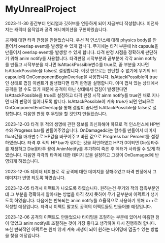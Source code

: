 # MyUnrealProject
2023-11-30
중간부터 언리얼과 깃허브를 연동하게 되어 지금부터 작성합니다.
이전까지는 캐릭터 움직임과 공격 애니메이션을 구현하였습니다.

공격에 대한 타격 판정을 만들었습니다.
우선 적 인스턴스에 대해 physics body를 만들어서 overlap event를 발생할 수 있게 합니다.
무기에는 타격 부분에 hit capsule을 만들어서 overlap event를 발생할 수 있게 합니다.
타격 판정 시점을 정확하게 판단하기 위해 anim notify를 사용합니다.
타격판정 시작부분과 끝부분에 각각 anim notify를 만들고 시작부분을 지나면 IsAttackPossible변수를 true로, 끝 부분을 지나면 IsAttackPossible을 false로 설정합니다.
이것 만으로는 판단할 수 없기에 무기의 hit capsule에 OnComponentBeginOverlap을 사용합니다. 
IsAttackPossible이 true인 상태로 겹침 이벤트가 발생했다면 타격 판정을 실행합니다. 
이미 겹쳐 있는 상태에서 공격을 할 수도 있기 때문에 공격이 아닌 상태에서 겹침이 발생한다면 IsAttackPossible을 true로 설정하고 타격 판정 시작 ainm notify를 true인 채로 지나면 타격 판정이 일어나도록 합니다.
IsAttackPossible이 계속 true가 되면 안되므로 OnComponentEndOverlap을 통해 겹침이 끝나면 IsAttackPossible을 false로 설정합니다.
다음엔 판정 후 무엇을 할 것인지 만들겠습니다.

2023-12-03
타격 후 적의 생명에 관한 정보를 최신화해야 하므로 적 인스턴스에 HP변수와 Progress bar를 만들어주었습니다.
OnDamaged라는 함수를 만들어서 데미지 float값을 매개변수로 HP값을 바꾸어주고 바뀐 값으로 Progress bar Percent를 설정하였습니다.
타격 후 적의 HP bar가 깎이는 것을 확인하였고 HP가 0이되면  Die몽타주를 재생하고 Die몽타주 끝에 AnimNotify를 추가하여 죽은 후 엑터가 사라질 수 있게 하였습니다.
다음엔 각각의 타격에 대한 데미지 값을 설정하고 그것이 OnDamaged에 반영되게 하겠습니다.

2023-12-05
데이터 테이블로 각 공격에 대한 데미지를 정해주었고 타격 판정에서 그 데미지가 반영 되도록 하였습니다.

2023-12-05
타격시 이펙트가 나오도록 하였습니다. 원하는건 무기와 적의 접촉부분인데 그 부분을 정확하게 알아내는 방법을 아직 찾지 못하여 무기 끝부분에 이펙트가 생기도록 하였습니다.
다음에는 반복되는 anim notify를 효율적으로 사용하기 위해 c++로 작성할 예정입니다.
타격시 이펙트 말고도 공격의 이펙트들도 만들어볼 예정입니다.

2023-12-06
공격의 이펙트도 만들었으나 타이밍을 조절하는 부분에 있어서 미흡한 점이 많았고 anim notify로 조절하는 것이 가장 좋다고 생각하여 다시 진행하려 합니다.
또한 반복적인 이펙트는 원치 않게 계속 재생이 되어 원하는 타이밍에 멈출수 있는 방법을 찾을 예정입니다.